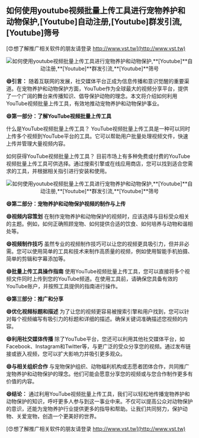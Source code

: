 ## **如何使用youtube视频批量上传工具进行宠物养护和动物保护,**[Youtube]**自动注册,**[Youtube]**群发引流,**[Youtube]**筛号**

[😍想了解推广相关软件的朋友请登录 http://www.vst.tw](http://www.vst.tw)

 <center><img src="https://vst.tw/MP4/tuiguang/png/1.png" alt="如何使用youtube视频批量上传工具进行宠物养护和动物保护,**[Youtube]**自动注册,**[Youtube]**群发引流,**[Youtube]**筛号"></center>

**😄引言：**
随着互联网的发展，社交媒体平台正成为信息传播和意识觉醒的重要渠道。在宠物养护和动物保护方面，YouTube作为全球最大的视频分享平台，提供了一个广阔的舞台来传播知识、倡导保护动物的理念。本文将介绍如何利用YouTube视频批量上传工具，有效地推动宠物养护和动物保护事业。

**😄第一部分：了解YouTube视频批量上传工具**

什么是YouTube视频批量上传工具？
YouTube视频批量上传工具是一种可以同时上传多个视频到YouTube平台的工具。它可以帮助用户批量处理视频文件，快速上传并管理大量视频内容。

如何获得YouTube视频批量上传工具？
目前市场上有多种免费或付费的YouTube视频批量上传工具可供选择。通过搜索引擎或在线应用商店，您可以找到适合您需求的工具，并根据相关指引进行安装和使用。

 <center><img src="https://vst.tw/MP4/tuiguang/png/3.png" alt="如何使用youtube视频批量上传工具进行宠物养护和动物保护,**[Youtube]**自动注册,**[Youtube]**群发引流,**[Youtube]**筛号"></center>

**😄第二部分：宠物养护和动物保护视频的制作与上传**

**😄视频内容策划**
在制作宠物养护和动物保护的视频时，应该选择与目标受众相关的主题。例如，如何正确照顾宠物、如何提供合适的饮食、如何培养与动物和谐相处等。

**😄视频制作技巧**
虽然专业的视频制作技巧可以让您的视频更具吸引力，但并非必需。您可以使用简单的工具和技术来制作高质量的视频，例如使用智能手机拍摄、简单的剪辑和字幕添加等。

**😄批量上传工具操作指南**
使用YouTube视频批量上传工具，您可以直接将多个视频文件同时上传到您的YouTube频道。在使用工具前，请确保您具备有效的YouTube账户，并按照工具提供的指南进行操作。

**😄第三部分：推广和分享**

**😄优化视频标题和描述**
为了让您的视频更容易被搜索引擎和用户找到，您可以针对每个视频编写有吸引力的标题和详细的描述。确保关键词准确描述您视频的内容。

**😄利用社交媒体传播**
除了YouTube平台，您还可以利用其他社交媒体平台，如Facebook、Instagram和Twitter等，与更广泛的受众分享您的视频。通过发布链接或嵌入视频，您可以扩大影响力并吸引更多观众。

**😄与相关组织合作**
与宠物保护组织、动物福利机构或志愿者团体合作，共同推广宠物养护和动物保护的理念。他们可能会愿意分享您的视频或与您合作制作更多有价值的内容。

**😄结论：**
通过利用YouTube视频批量上传工具，我们可以轻松地传播宠物养护和动物保护的知识，呼吁更多人参与到这一事业中来。不仅可以提高公众对动物保护的意识，还能为宠物养护行业提供更多的指导和帮助。让我们共同努力，保护动物、关爱宠物，创造一个更美好的世界。

[😍想了解推广相关软件的朋友请登录 http://www.vst.tw](http://www.vst.tw)



